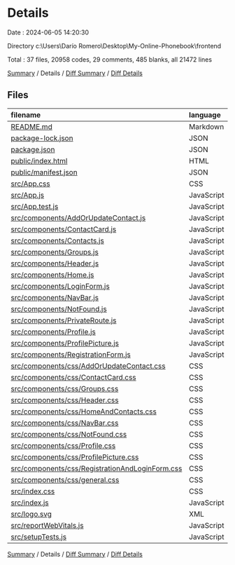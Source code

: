 # Details

Date : 2024-06-05 14:20:30

Directory c:\\Users\\Darío Romero\\Desktop\\My-Online-Phonebook\\frontend

Total : 37 files,  20958 codes, 29 comments, 485 blanks, all 21472 lines

[Summary](results.md) / Details / [Diff Summary](diff.md) / [Diff Details](diff-details.md)

## Files
| filename | language | code | comment | blank | total |
| :--- | :--- | ---: | ---: | ---: | ---: |
| [README.md](/README.md) | Markdown | 38 | 0 | 33 | 71 |
| [package-lock.json](/package-lock.json) | JSON | 18,506 | 0 | 1 | 18,507 |
| [package.json](/package.json) | JSON | 41 | 0 | 1 | 42 |
| [public/index.html](/public/index.html) | HTML | 21 | 23 | 1 | 45 |
| [public/manifest.json](/public/manifest.json) | JSON | 25 | 0 | 1 | 26 |
| [src/App.css](/src/App.css) | CSS | 33 | 0 | 6 | 39 |
| [src/App.js](/src/App.js) | JavaScript | 30 | 0 | 3 | 33 |
| [src/App.test.js](/src/App.test.js) | JavaScript | 7 | 0 | 2 | 9 |
| [src/components/AddOrUpdateContact.js](/src/components/AddOrUpdateContact.js) | JavaScript | 242 | 0 | 56 | 298 |
| [src/components/ContactCard.js](/src/components/ContactCard.js) | JavaScript | 19 | 0 | 4 | 23 |
| [src/components/Contacts.js](/src/components/Contacts.js) | JavaScript | 154 | 0 | 36 | 190 |
| [src/components/Groups.js](/src/components/Groups.js) | JavaScript | 217 | 0 | 22 | 239 |
| [src/components/Header.js](/src/components/Header.js) | JavaScript | 9 | 0 | 2 | 11 |
| [src/components/Home.js](/src/components/Home.js) | JavaScript | 69 | 0 | 23 | 92 |
| [src/components/LoginForm.js](/src/components/LoginForm.js) | JavaScript | 103 | 0 | 29 | 132 |
| [src/components/NavBar.js](/src/components/NavBar.js) | JavaScript | 23 | 0 | 5 | 28 |
| [src/components/NotFound.js](/src/components/NotFound.js) | JavaScript | 15 | 0 | 4 | 19 |
| [src/components/PrivateRoute.js](/src/components/PrivateRoute.js) | JavaScript | 17 | 0 | 6 | 23 |
| [src/components/Profile.js](/src/components/Profile.js) | JavaScript | 280 | 0 | 42 | 322 |
| [src/components/ProfilePicture.js](/src/components/ProfilePicture.js) | JavaScript | 51 | 0 | 15 | 66 |
| [src/components/RegistrationForm.js](/src/components/RegistrationForm.js) | JavaScript | 139 | 1 | 35 | 175 |
| [src/components/css/AddOrUpdateContact.css](/src/components/css/AddOrUpdateContact.css) | CSS | 126 | 0 | 20 | 146 |
| [src/components/css/ContactCard.css](/src/components/css/ContactCard.css) | CSS | 66 | 0 | 11 | 77 |
| [src/components/css/Groups.css](/src/components/css/Groups.css) | CSS | 155 | 1 | 29 | 185 |
| [src/components/css/Header.css](/src/components/css/Header.css) | CSS | 7 | 0 | 0 | 7 |
| [src/components/css/HomeAndContacts.css](/src/components/css/HomeAndContacts.css) | CSS | 121 | 0 | 20 | 141 |
| [src/components/css/NavBar.css](/src/components/css/NavBar.css) | CSS | 58 | 0 | 10 | 68 |
| [src/components/css/NotFound.css](/src/components/css/NotFound.css) | CSS | 17 | 0 | 3 | 20 |
| [src/components/css/Profile.css](/src/components/css/Profile.css) | CSS | 151 | 0 | 27 | 178 |
| [src/components/css/ProfilePicture.css](/src/components/css/ProfilePicture.css) | CSS | 76 | 0 | 15 | 91 |
| [src/components/css/RegistrationAndLoginForm.css](/src/components/css/RegistrationAndLoginForm.css) | CSS | 98 | 0 | 17 | 115 |
| [src/components/css/general.css](/src/components/css/general.css) | CSS | 6 | 0 | 0 | 6 |
| [src/index.css](/src/index.css) | CSS | 12 | 0 | 2 | 14 |
| [src/index.js](/src/index.js) | JavaScript | 12 | 0 | 1 | 13 |
| [src/logo.svg](/src/logo.svg) | XML | 1 | 0 | 0 | 1 |
| [src/reportWebVitals.js](/src/reportWebVitals.js) | JavaScript | 12 | 0 | 2 | 14 |
| [src/setupTests.js](/src/setupTests.js) | JavaScript | 1 | 4 | 1 | 6 |

[Summary](results.md) / Details / [Diff Summary](diff.md) / [Diff Details](diff-details.md)